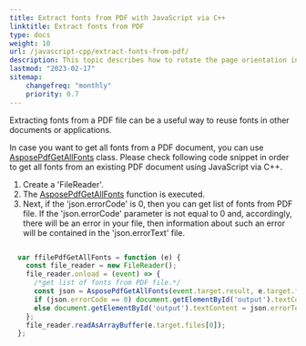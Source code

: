 ```yaml
---
title: Extract fonts from PDF with JavaScript via C++ 
linktitle: Extract fonts from PDF
type: docs
weight: 10
url: /javascript-cpp/extract-fonts-from-pdf/
description: This topic describes how to rotate the page orientation in an existing PDF file programmatically via JavaScript via C++ 
lastmod: "2023-02-17"
sitemap:
    changefreq: "monthly"
    priority: 0.7
---
```


Extracting fonts from a PDF file can be a useful way to reuse fonts in other documents or applications. 

In case you want to get all fonts from a PDF document, you can use [AsposePdfGetAllFonts](https://reference.aspose.com/pdf/javascript-cpp/core/asposepdfgetallfonts/) class. 
Please check following code snippet in order to get all fonts from an existing PDF document using JavaScript via C++.

1. Create a 'FileReader'.
1. The [AsposePdfGetAllFonts](https://reference.aspose.com/pdf/javascript-cpp/core/asposepdfgetallfonts/) function is executed.
1. Next, if the 'json.errorCode' is 0, then you can get list of fonts from PDF file. If the 'json.errorCode' parameter is not equal to 0 and, accordingly, there will be an error in your file, then information about such an error will be contained in the 'json.errorText' file.

```js

  var ffilePdfGetAllFonts = function (e) {
    const file_reader = new FileReader();
    file_reader.onload = (event) => {
      /*get list of fonts from PDF file.*/
      const json = AsposePdfGetAllFonts(event.target.result, e.target.files[0].name);
      if (json.errorCode == 0) document.getElementById('output').textContent = "JSON:\n" + JSON.stringify(json, null, 4);
      else document.getElementById('output').textContent = json.errorText;
    };
    file_reader.readAsArrayBuffer(e.target.files[0]);
  };
```